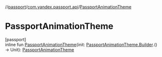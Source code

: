 //[passport](../../index.md)/[com.yandex.passport.api](index.md)/[PassportAnimationTheme](-passport-animation-theme.md)

# PassportAnimationTheme

[passport]\
inline fun [PassportAnimationTheme](-passport-animation-theme.md)(init: [PassportAnimationTheme.Builder](-passport-animation-theme/-builder/index.md).() -&gt; Unit): [PassportAnimationTheme](-passport-animation-theme/index.md)
